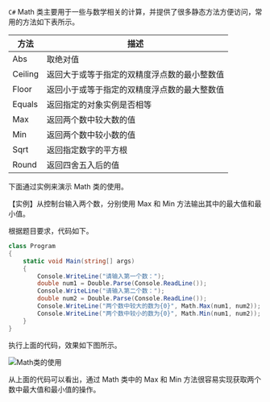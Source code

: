 `C#` Math 类主要用于一些与数学相关的计算，并提供了很多静态方法方便访问，常用的方法如下表所示。

| 方法    | 描述                                         |
| ------- | -------------------------------------------- |
| Abs     | 取绝对值                                     |
| Ceiling | 返回大于或等于指定的双精度浮点数的最小整数值 |
| Floor   | 返回小于或等于指定的双精度浮点数的最大整数值 |
| Equals  | 返回指定的对象实例是否相等                   |
| Max     | 返回两个数中较大数的值                       |
| Min     | 返回两个数中较小数的值                       |
| Sqrt    | 返回指定数字的平方根                         |
| Round   | 返回四舍五入后的值                           |

下面通过实例来演示 Math 类的使用。

【实例】从控制台输入两个数，分别使用 Max 和 Min 方法输出其中的最大值和最小值。 

根据题目要求，代码如下。

```c#
class Program
{
    static void Main(string[] args)
    {
        Console.WriteLine("请输入第一个数：");
        double num1 = Double.Parse(Console.ReadLine());
        Console.WriteLine("请输入第二个数：");
        double num2 = Double.Parse(Console.ReadLine());
        Console.WriteLine("两个数中较大的数为{0}", Math.Max(num1, num2));
        Console.WriteLine("两个数中较小的数为{0}", Math.Min(num1, num2));
    }
}
```

执行上面的代码，效果如下图所示。

![Math类的使用](assets/4-1Z319110J2K0.gif)

从上面的代码可以看出，通过 Math 类中的 Max 和 Min 方法很容易实现获取两个数中最大值和最小值的操作。